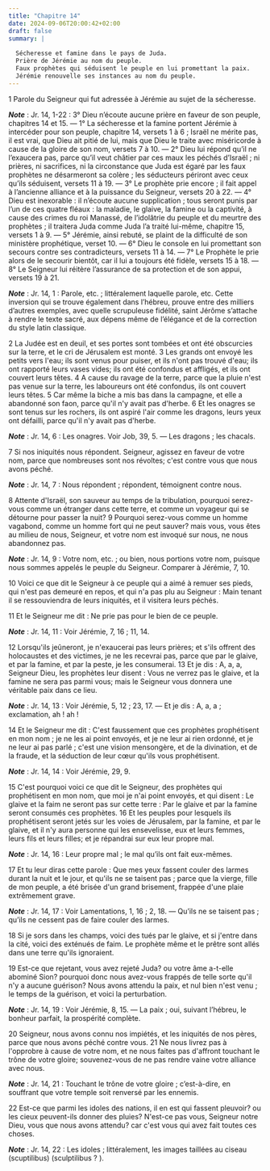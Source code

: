 ```yaml
---
title: "Chapitre 14"
date: 2024-09-06T20:00:42+02:00
draft: false
summary: |
  
  Sécheresse et famine dans le pays de Juda.
  Prière de Jérémie au nom du peuple.
  Faux prophètes qui séduisent le peuple en lui promettant la paix.
  Jérémie renouvelle ses instances au nom du peuple.
---
```



1 Parole du Seigneur qui fut adressée à Jérémie au sujet de la sécheresse.

***Note*** :  Jr. 14, 1-22 : 3° Dieu n’écoute aucune prière en faveur de son peuple, chapitres 14 et 15. ― 1° La sécheresse et la famine portent Jérémie à intercéder pour son peuple, chapitre 14, versets 1 à 6 ; Israël ne mérite pas, il est vrai, que Dieu ait pitié de lui, mais que Dieu le traite avec miséricorde à cause de la gloire de son nom, versets 7 à 10. ― 2° Dieu lui répond qu’il ne l’exaucera pas, parce qu’il veut châtier par ces maux les péchés d’Israël ; ni prières, ni sacrifices, ni la circonstance que Juda est égaré par les faux prophètes ne désarmeront sa colère ; les séducteurs périront avec ceux qu’ils séduisent, versets 11 à 19. ― 3° Le prophète prie encore ; il fait appel à l’ancienne alliance et à la puissance du Seigneur, versets 20 à 22. ― 4° Dieu est inexorable : il n’écoute aucune supplication ; tous seront punis par l’un de ces quatre fléaux : la maladie, le glaive, la famine ou la captivité, à cause des crimes du roi Manassé, de l’idolâtrie du peuple et du meurtre des prophètes ; il traitera
Juda comme Juda l’a traité lui-même, chapitre 15, versets 1 à 9. ― 5° Jérémie, ainsi rebuté, se plaint de la difficulté de son ministère prophétique, verset 10. ― 6° Dieu le console en lui promettant son secours contre ses contradicteurs, versets 11 à 14. ― 7° Le Prophète le prie alors de le secourir bientôt, car il lui a toujours été fidèle, versets 15 à 18. ― 8° Le Seigneur lui réitère l’assurance de sa protection et de son appui, versets 19 à 21.

***Note*** :  Jr. 14, 1 : Parole, etc. ; littéralement laquelle parole, etc. Cette inversion qui se trouve également dans l’hébreu, prouve entre des milliers d’autres exemples, avec quelle scrupuleuse fidélité, saint Jérôme s’attache à rendre le texte sacré, aux dépens même de l’élégance et de la correction du style latin classique.


2 La Judée est en deuil, et ses portes sont tombées et ont été obscurcies sur la terre, et le cri de Jérusalem est monté. 3 Les grands ont envoyé les petits vers l'eau; ils sont venus pour puiser, et ils n'ont pas trouvé d'eau; ils ont rapporté leurs vases vides; ils ont été confondus et affligés, et ils ont couvert leurs têtes. 4 A cause du ravage de la terre, parce que la pluie n'est pas venue sur la terre, les laboureurs ont été confondus, ils ont couvert leurs têtes. 5 Car même la biche a mis bas dans la campagne, et elle a abandonné son faon, parce qu'il n'y avait pas d'herbe. 6 Et les onagres se sont tenus sur les rochers, ils ont aspiré l'air comme les dragons, leurs yeux ont défailli, parce qu'il n'y avait pas d'herbe.

***Note*** :  Jr. 14, 6 : Les onagres. Voir Job, 39, 5. ― Les dragons ; les chacals.


7 Si nos iniquités nous répondent. Seigneur, agissez en faveur de votre nom, parce que nombreuses sont nos révoltes; c'est contre vous que nous avons péché.

***Note*** :  Jr. 14, 7 : Nous répondent ; répondent, témoignent contre nous.

8 Attente d'Israël, son sauveur au temps de la tribulation, pourquoi serez-vous comme un étranger dans cette terre, et comme un voyageur qui se détourne pour passer la nuit? 9 Pourquoi serez-vous comme un homme vagabond, comme un homme fort qui ne peut sauver? mais vous, vous êtes au milieu de nous, Seigneur, et votre nom est invoqué sur nous, ne nous abandonnez pas.

***Note*** :  Jr. 14, 9 : Votre nom, etc. ; ou bien, nous portions votre nom, puisque nous sommes appelés le peuple du Seigneur. Comparer à Jérémie, 7, 10.

10 Voici ce que dit le Seigneur à ce peuple qui a aimé à remuer ses pieds, qui n'est pas demeuré en repos, et qui n'a pas plu au Seigneur : Main tenant il se ressouviendra de leurs iniquités, et il visitera leurs péchés.


11 Et le Seigneur me dit : Ne prie pas pour le bien de ce peuple.

***Note*** :  Jr. 14, 11 : Voir Jérémie, 7, 16 ; 11, 14.

12 Lorsqu'ils jeûneront, je n'exaucerai pas leurs prières; et s'ils offrent des holocaustes et des victimes, je ne les recevrai pas, parce que par le glaive, et par la famine, et par la peste, je les consumerai. 13 Et je dis : A, a, a, Seigneur Dieu, les prophètes leur disent : Vous ne verrez pas le glaive, et la famine ne sera pas parmi vous; mais le Seigneur vous donnera une véritable paix dans ce lieu.

***Note*** :  Jr. 14, 13 : Voir Jérémie, 5, 12 ; 23, 17. ― Et je dis : A, a, a ; exclamation, ah ! ah !

14 Et le Seigneur me dit : C'est faussement que ces prophètes prophétisent en mon nom ; je ne les ai point envoyés, et je ne leur ai rien ordonné, et je ne leur ai pas parlé ; c'est une vision mensongère, et de la divination, et de la fraude, et la séduction de leur cœur qu'ils vous prophétisent.

***Note*** :  Jr. 14, 14 : Voir Jérémie, 29, 9.


15 C'est pourquoi voici ce que dit le Seigneur, des prophètes qui prophétisent en mon nom, que moi je n'ai point envoyés, et qui disent : Le glaive et la faim ne seront pas sur cette terre : Par le glaive et par la famine seront consumés ces prophètes. 16 Et les peuples pour lesquels ils prophétisent seront jetés sur les voies de Jérusalem, par la famine, et par le glaive, et il n'y aura personne qui les ensevelisse, eux et leurs femmes, leurs fils et leurs filles; et je répandrai sur eux leur propre mal.

***Note*** :  Jr. 14, 16 : Leur propre mal ; le mal qu’ils ont fait eux-mêmes.

17 Et tu leur diras cette parole : Que mes yeux fassent couler des larmes durant la nuit et le jour, et qu'ils ne se taisent pas ; parce que la vierge, fille de mon peuple, a été brisée d'un grand brisement, frappée d'une plaie extrêmement grave.

***Note*** :  Jr. 14, 17 : Voir Lamentations, 1, 16 ; 2, 18. ― Qu’ils ne se taisent pas ; qu’ils ne cessent pas de faire couler des larmes.

18 Si je sors dans les champs, voici des tués par le glaive, et si j'entre dans la cité, voici des exténués de faim. Le prophète même et le prêtre sont allés dans une terre qu'ils ignoraient.


19 Est-ce que rejetant, vous avez rejeté Juda? ou votre âme a-t-elle abominé Sion? pourquoi donc nous avez-vous frappés de telle sorte qu'il n'y a aucune guérison? Nous avons attendu la paix, et nul bien n'est venu ; le temps de la guérison, et voici la perturbation.

***Note*** :  Jr. 14, 19 : Voir Jérémie, 8, 15. ― La paix ; oui, suivant l’hébreu, le bonheur parfait, la prospérité complète.

20 Seigneur, nous avons connu nos impiétés, et les iniquités de nos pères, parce que nous avons péché contre vous. 21 Ne nous livrez pas à l'opprobre à cause de votre nom, et ne nous faites pas d'affront touchant le trône de votre gloire; souvenez-vous de ne pas rendre vaine votre alliance avec nous.

***Note*** :  Jr. 14, 21 : Touchant le trône de votre gloire ; c’est-à-dire, en souffrant que votre temple soit renversé par les ennemis.

22 Est-ce que parmi les idoles des nations, il en est qui fassent pleuvoir? ou les cieux peuvent-ils donner des pluies? N'est-ce pas vous, Seigneur notre Dieu, vous que nous avons attendu? car c'est vous qui avez fait toutes ces choses.

***Note*** :  Jr. 14, 22 : Les idoles ; littéralement, les images taillées au ciseau (scuptilibus) (sculptilibus ? ).

